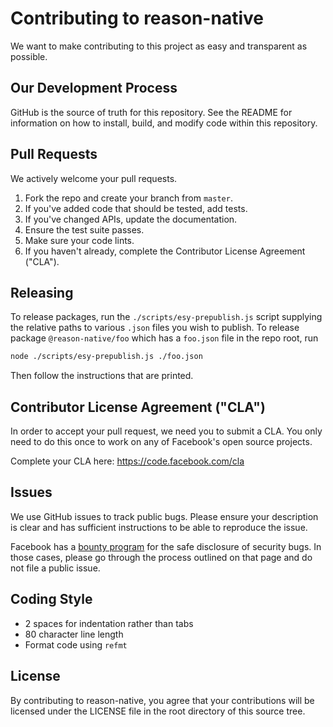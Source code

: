# Contributing to reason-native
We want to make contributing to this project as easy and transparent as
possible.

## Our Development Process
GitHub is the source of truth for this repository. See the README for information
on how to install, build, and modify code within this repository.

## Pull Requests
We actively welcome your pull requests.

1. Fork the repo and create your branch from `master`.
2. If you've added code that should be tested, add tests.
3. If you've changed APIs, update the documentation.
4. Ensure the test suite passes.
5. Make sure your code lints.
6. If you haven't already, complete the Contributor License Agreement ("CLA").


## Releasing

To release packages, run the `./scripts/esy-prepublish.js` script supplying the
relative paths to various `.json` files you wish to publish. To release package
`@reason-native/foo` which has a `foo.json` file in the repo root, run

```sh
node ./scripts/esy-prepublish.js ./foo.json
```

Then follow the instructions that are printed.



## Contributor License Agreement ("CLA")
In order to accept your pull request, we need you to submit a CLA. You only need
to do this once to work on any of Facebook's open source projects.

Complete your CLA here: <https://code.facebook.com/cla>

## Issues
We use GitHub issues to track public bugs. Please ensure your description is
clear and has sufficient instructions to be able to reproduce the issue.

Facebook has a [bounty program](https://www.facebook.com/whitehat/) for the safe
disclosure of security bugs. In those cases, please go through the process
outlined on that page and do not file a public issue.

## Coding Style  
* 2 spaces for indentation rather than tabs
* 80 character line length
* Format code using `refmt`

## License
By contributing to reason-native, you agree that your contributions will be licensed
under the LICENSE file in the root directory of this source tree.
